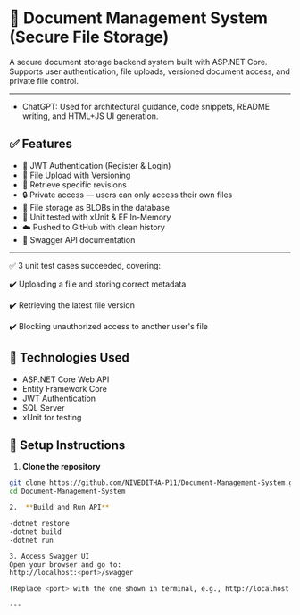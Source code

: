 # 📁 Document Management System (Secure File Storage)

A secure document storage backend system built with ASP.NET Core.  
Supports user authentication, file uploads, versioned document access, and private file control.

---

- ChatGPT: Used for architectural guidance, code snippets, README writing, and HTML+JS UI generation.


## ✅ Features

- 🔐 JWT Authentication (Register & Login)
- 📂 File Upload with Versioning
- 🔁 Retrieve specific revisions
- 🔒 Private access — users can only access their own files
- 💾 File storage as BLOBs in the database
- 🧪  Unit tested with xUnit & EF In-Memory
- ☁️ Pushed to GitHub with clean history
- 📃 Swagger API documentation

---
✅ 3 unit test cases succeeded, covering:

✔️ Uploading a file and storing correct metadata

✔️ Retrieving the latest file version

✔️ Blocking unauthorized access to another user's file


## 🚀 Technologies Used

- ASP.NET Core Web API
- Entity Framework Core
- JWT Authentication
- SQL Server
- xUnit for testing


## 🔧 Setup Instructions

1. **Clone the repository**

```bash
git clone https://github.com/NIVEDITHA-P11/Document-Management-System.git
cd Document-Management-System

2.  **Build and Run API**

-dotnet restore
-dotnet build
-dotnet run

3. Access Swagger UI
Open your browser and go to:
http://localhost:<port>/swagger

(Replace <port> with the one shown in terminal, e.g., http://localhost:5000/swagger)

---
